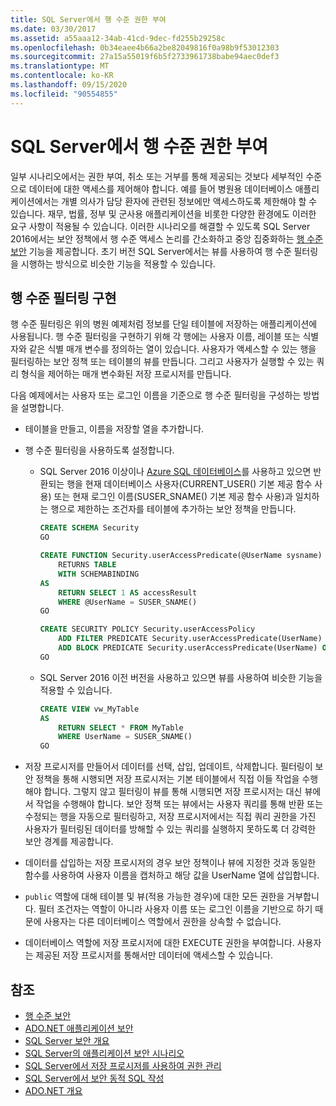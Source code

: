 ```yaml
---
title: SQL Server에서 행 수준 권한 부여
ms.date: 03/30/2017
ms.assetid: a55aaa12-34ab-41cd-9dec-fd255b29258c
ms.openlocfilehash: 0b34eaee4b66a2be82049816f0a98b9f53012303
ms.sourcegitcommit: 27a15a55019f6b5f2733961738babe94aec0def3
ms.translationtype: MT
ms.contentlocale: ko-KR
ms.lasthandoff: 09/15/2020
ms.locfileid: "90554855"
---
```

# <a name="granting-row-level-permissions-in-sql-server"></a>SQL Server에서 행 수준 권한 부여

일부 시나리오에서는 권한 부여, 취소 또는 거부를 통해 제공되는 것보다 세부적인 수준으로 데이터에 대한 액세스를 제어해야 합니다. 예를 들어 병원용 데이터베이스 애플리케이션에서는 개별 의사가 담당 환자에 관련된 정보에만 액세스하도록 제한해야 할 수 있습니다. 재무, 법률, 정부 및 군사용 애플리케이션을 비롯한 다양한 환경에도 이러한 요구 사항이 적용될 수 있습니다. 이러한 시나리오를 해결할 수 있도록 SQL Server 2016에서는 보안 정책에서 행 수준 액세스 논리를 간소화하고 중앙 집중화하는 [행 수준 보안](/sql/relational-databases/security/row-level-security) 기능을 제공합니다. 초기 버전 SQL Server에서는 뷰를 사용하여 행 수준 필터링을 시행하는 방식으로 비슷한 기능을 적용할 수 있습니다.

## <a name="implementing-row-level-filtering"></a>행 수준 필터링 구현

행 수준 필터링은 위의 병원 예제처럼 정보를 단일 테이블에 저장하는 애플리케이션에 사용됩니다. 행 수준 필터링을 구현하기 위해 각 행에는 사용자 이름, 레이블 또는 식별자와 같은 식별 매개 변수를 정의하는 열이 있습니다. 사용자가 액세스할 수 있는 행을 필터링하는 보안 정책 또는 테이블의 뷰를 만듭니다. 그리고 사용자가 실행할 수 있는 쿼리 형식을 제어하는 매개 변수화된 저장 프로시저를 만듭니다.

다음 예제에서는 사용자 또는 로그인 이름을 기준으로 행 수준 필터링을 구성하는 방법을 설명합니다.

- 테이블을 만들고, 이름을 저장할 열을 추가합니다.

- 행 수준 필터링을 사용하도록 설정합니다.

  - SQL Server 2016 이상이나 [Azure SQL 데이터베이스](/azure/sql-database/)를 사용하고 있으면 반환되는 행을 현재 데이터베이스 사용자(CURRENT_USER() 기본 제공 함수 사용) 또는 현재 로그인 이름(SUSER_SNAME() 기본 제공 함수 사용)과 일치하는 행으로 제한하는 조건자를 테이블에 추가하는 보안 정책을 만듭니다.

      ```sql
      CREATE SCHEMA Security
      GO

      CREATE FUNCTION Security.userAccessPredicate(@UserName sysname)
          RETURNS TABLE
          WITH SCHEMABINDING
      AS
          RETURN SELECT 1 AS accessResult
          WHERE @UserName = SUSER_SNAME()
      GO

      CREATE SECURITY POLICY Security.userAccessPolicy
          ADD FILTER PREDICATE Security.userAccessPredicate(UserName) ON dbo.MyTable,
          ADD BLOCK PREDICATE Security.userAccessPredicate(UserName) ON dbo.MyTable
      GO
      ```

  - SQL Server 2016 이전 버전을 사용하고 있으면 뷰를 사용하여 비슷한 기능을 적용할 수 있습니다.

      ```sql
      CREATE VIEW vw_MyTable
      AS
          RETURN SELECT * FROM MyTable
          WHERE UserName = SUSER_SNAME()
      GO
      ```

- 저장 프로시저를 만들어서 데이터를 선택, 삽입, 업데이트, 삭제합니다. 필터링이 보안 정책을 통해 시행되면 저장 프로시저는 기본 테이블에서 직접 이들 작업을 수행해야 합니다. 그렇지 않고 필터링이 뷰를 통해 시행되면 저장 프로시저는 대신 뷰에서 작업을 수행해야 합니다. 보안 정책 또는 뷰에서는 사용자 쿼리를 통해 반환 또는 수정되는 행을 자동으로 필터링하고, 저장 프로시저에서는 직접 쿼리 권한을 가진 사용자가 필터링된 데이터를 방해할 수 있는 쿼리를 실행하지 못하도록 더 강력한 보안 경계를 제공합니다.

- 데이터를 삽입하는 저장 프로시저의 경우 보안 정책이나 뷰에 지정한 것과 동일한 함수를 사용하여 사용자 이름을 캡처하고 해당 값을 UserName 열에 삽입합니다.

- `public` 역할에 대해 테이블 및 뷰(적용 가능한 경우)에 대한 모든 권한을 거부합니다. 필터 조건자는 역할이 아니라 사용자 이름 또는 로그인 이름을 기반으로 하기 때문에 사용자는 다른 데이터베이스 역할에서 권한을 상속할 수 없습니다.

- 데이터베이스 역할에 저장 프로시저에 대한 EXECUTE 권한을 부여합니다. 사용자는 제공된 저장 프로시저를 통해서만 데이터에 액세스할 수 있습니다.

## <a name="see-also"></a>참조

- [행 수준 보안](/sql/relational-databases/security/row-level-security)
- [ADO.NET 애플리케이션 보안](../securing-ado-net-applications.md)
- [SQL Server 보안 개요](overview-of-sql-server-security.md)
- [SQL Server의 애플리케이션 보안 시나리오](application-security-scenarios-in-sql-server.md)
- [SQL Server에서 저장 프로시저를 사용하여 권한 관리](managing-permissions-with-stored-procedures-in-sql-server.md)
- [SQL Server에서 보안 동적 SQL 작성](writing-secure-dynamic-sql-in-sql-server.md)
- [ADO.NET 개요](../ado-net-overview.md)

